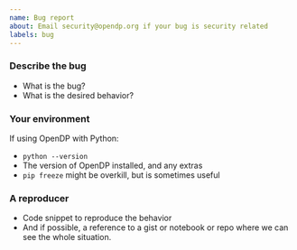 ```yaml
---
name: Bug report
about: Email security@opendp.org if your bug is security related
labels: bug
---
```


### Describe the bug

- What is the bug?
- What is the desired behavior?


### Your environment

If using OpenDP with Python:
- `python --version`
- The version of OpenDP installed, and any extras
- `pip freeze` might be overkill, but is sometimes useful


### A reproducer

- Code snippet to reproduce the behavior
- And if possible, a reference to a gist or notebook or repo where we can see the whole situation.